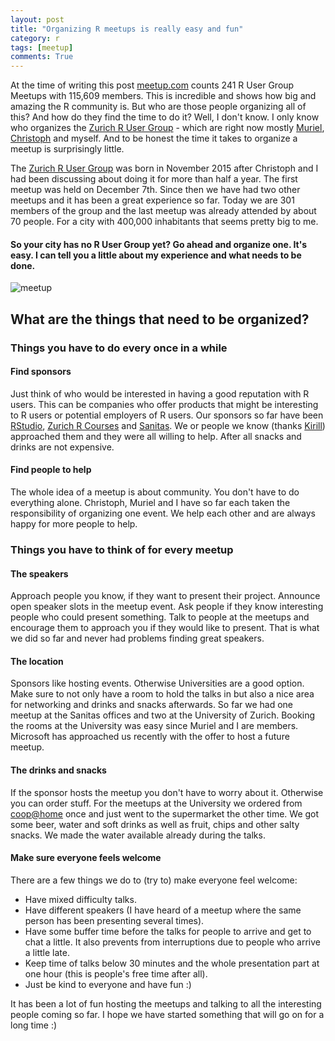 ```yaml
---
layout: post
title: "Organizing R meetups is really easy and fun"
category: r
tags: [meetup]
comments: True
---
```


At the time of writing this post [meetup.com](http://www.meetup.com/topics/r-users-group/)
counts 241 R User Group Meetups with 115,609 members. This is incredible and shows how big
and amazing the R community is. But who are those people organizing all of this? And how do
they find the time to do it? Well, I don't know. I only know who organizes the 
[Zurich R User Group](http://www.meetup.com/Zurich-R-User-Group/) - which are right now
mostly [Muriel](https://www.linkedin.com/in/muriel-buri-956175a3),
[Christoph](https://twitter.com/ChristophMolnar) and myself. 
And to be honest the time it takes to organize a meetup is surprisingly little.

The [Zurich R User Group](http://www.meetup.com/Zurich-R-User-Group/) was born in November 2015
after Christoph and I had been discussing about doing it for more than half a year. The first
meetup was held on December 7th. Since then we have had two other 
meetups and it has been a great experience so far. Today we are 301 members of the group and
the last meetup was already attended by about 70 people. For a city with 400,000 inhabitants
that seems pretty big to me.

#### So your city has no R User Group yet? Go ahead and organize one. It's easy. I can tell you a little about my experience and what needs to be done.


![meetup](http://heidiseibold.github.io/figure/source/meetup.png) 


## What are the things that need to be organized?

### Things you have to do every once in a while

#### Find sponsors
Just think of who would be interested in having a good reputation with R users.
This can be companies who offer products that might be interesting to R users or
potential employers of R users. Our sponsors so far have been 
[RStudio](https://www.rstudio.com/), 
[Zurich R Courses](http://www.zhrcourses.uzh.ch/index_en.html) and
[Sanitas](https://www.sanitas.com/en/index.html). 
We or people we know (thanks [Kirill](http://www.ivt.ethz.ch/people/muelleki)) approached
them and they were all willing to help. After all snacks and drinks are not expensive.

#### Find people to help
The whole idea of a meetup is about community. You don't have to do everything alone.
Christoph, Muriel and I have so far each taken the responsibility of organizing one
event. We help each other and are always happy for more people to help. 

### Things you have to think of for every meetup

#### The speakers
Approach people you know, if they want to present their project. Announce open speaker slots
in the meetup event. Ask people if they know interesting people who could present something.
Talk to people at the meetups and encourage them to approach you if they would like to present.
That is what we did so far and never had problems finding great speakers.

#### The location
Sponsors like hosting events. Otherwise Universities are a good option.
Make sure to not only have a room to hold the talks in but also a nice area for 
networking and drinks and snacks afterwards.
So far we had one meetup at the Sanitas offices and two at the University of Zurich.
Booking the rooms at the University was easy since Muriel and I are members.
Microsoft has approached us recently with the offer to host a future meetup.

#### The drinks and snacks
If the sponsor hosts the meetup you don't have to worry about it. Otherwise you can order
stuff. For the meetups at the University we ordered from [coop@home](https://www.coopathome.ch/)
once and just went to the supermarket the other time. We got some beer, water and soft drinks as
well as fruit, chips and other salty snacks. We made the water available already during the talks.

#### Make sure everyone feels welcome
There are a few things we do to (try to) make everyone feel welcome:

- Have mixed difficulty talks.
- Have different speakers (I have heard of a meetup where the same person has been
presenting several times).
- Have some buffer time before the talks for people to arrive and get to chat a little.
It also prevents from interruptions due to people who arrive a little late.
- Keep time of talks below 30 minutes and the whole presentation part at one hour (this is 
people's free time after all).
- Just be kind to everyone and have fun :)


It has been a lot of fun hosting the meetups and talking to all the interesting people
coming so far. I hope we have started something that will go on for a long time  :)

